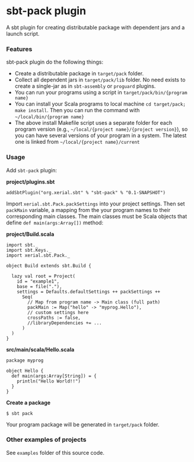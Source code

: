 sbt-pack plugin
========

A sbt plugin for creating distributable package with dependent jars and a launch script.

### Features

sbt-pack plugin do the following things:

- Create a distributable package in `target/pack` folder.
- Collect all dependent jars in `target/pack/lib` folder. No need exists to create a single-jar as in `sbt-assembly` or `proguard` plugins. 
- You can run your programs using a script in `target/pack/bin/{program name}`
- You can install your Scala programs to local machine `cd target/pack; make install`. Then you can run the command with `~/local/bin/{program name}`
- The above install Makefile script uses a separate folder for each program version (e.g., `~/local/{project name}/{project version}`), so you can have several versions of your program in a system. The latest one is linked from `~/local/{project name}/current`


### Usage

Add `sbt-pack` plugin:

**project/plugins.sbt**

	addSbtPlugin("org.xerial.sbt" % "sbt-pack" % "0.1-SNAPSHOT")


Import `xerial.sbt.Pack.packSettings` into your project settings. Then set `packMain` variable, a mapping from the your program names to their corresponding main classes. The main classes must be Scala objects that define `def main(args:Array[])` method:

**project/Build.scala**

    import sbt._
    import sbt.Keys._
    import xerial.sbt.Pack._
    
    object Build extends sbt.Build {
    
      lazy val root = Project(
        id = "example1",
        base = file("."),
        settings = Defaults.defaultSettings ++ packSettings ++
          Seq(
            // Map from program name -> Main class (full path)
            packMain := Map("hello" -> "myprog.Hello"),
            // custom settings here
            crossPaths := false,
			//libraryDependencies += ...
          )
      )
    }


**src/main/scala/Hello.scala**


	package myprog
    
    object Hello {
      def main(args:Array[String]) = {
        println("Hello World!!")
      }
    }


**Create a package**

    $ sbt pack
	
Your program package will be generated in `target/pack` folder.

### Other examples of projects

See `examples` folder of this source code.

	
